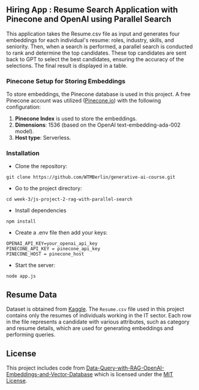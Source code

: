 ## Hiring App : Resume Search Application with Pinecone and OpenAI using Parallel Search

This application takes the Resume.csv file as input and generates four embeddings for each individual's resume: roles, industry, skills, and seniority. Then, when a search is performed, a parallel search is conducted to rank and determine the top candidates. These top candidates are sent back to GPT to select the best candidates, ensuring the accuracy of the selections. The final result is displayed in a table.

### Pinecone Setup for Storing Embeddings

To store embeddings, the Pinecone database is used in this project. A free Pinecone account was utilized ([Pinecone.io](https://www.pinecone.io/)) with the following configuration:

1. **Pinecone Index** is used to store the embeddings.
2. **Dimensions**: 1536 (based on the OpenAI text-embedding-ada-002 model).
3. **Host type**: Serverless.

### Installation

- Clone the repository:

```
git clone https://github.com/WTMBerlin/generative-ai-course.git

```

- Go to the project directory:

```
cd week-3/js-project-2-rag-with-parallel-search
```

- Install dependencies

```
npm install
```

- Create a .env file then add your keys:

```
OPENAI_API_KEY=your_openai_api_key
PINECONE_API_KEY = pinecone_api_key
PINECONE_HOST = pinecone_host
```

- Start the server:

```
node app.js
```

## Resume Data

Dataset is obtained from [Kaggle](https://www.kaggle.com/datasets/jillanisofttech/updated-resume-dataset).
The `Resume.csv` file used in this project contains only the resumes of individuals working in the IT sector. Each row in the file represents a candidate with various attributes, such as category and resume details, which are used for generating embeddings and performing queries.

## License

This project includes code from [Data-Query-with-RAG-OpenAI-Embeddings-and-Vector-Database](https://github.com/mmr116/Data-Query-with-RAG-OpenAI-Embeddings-and-Vector-Database) which is licensed under the [MIT License](https://github.com/mmr116/Data-Query-with-RAG-OpenAI-Embeddings-and-Vector-Database/blob/main/LICENSE).
